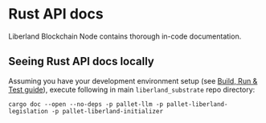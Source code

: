 # Rust API docs

Liberland Blockchain Node contains thorough in-code documentation.

## Seeing Rust API docs locally

Assuming you have your development environment setup (see [Build, Run & Test
guide](./dev.md)), execute following in main `liberland_substrate` repo
directory:

```
cargo doc --open --no-deps -p pallet-llm -p pallet-liberland-legislation -p pallet-liberland-initializer
```